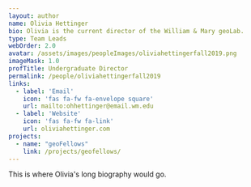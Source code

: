 ```yaml
---
layout: author
name: Olivia Hettinger
bio: Olivia is the current director of the William & Mary geoLab.
type: Team Leads
webOrder: 2.0
avatar: /assets/images/peopleImages/oliviahettingerfall2019.png
imageMask: 1.0
profTitle: Undergraduate Director
permalink: /people/oliviahettingerfall2019
links:
  - label: 'Email'
    icon: 'fas fa-fw fa-envelope square'
    url: mailto:ohhettinger@email.wm.edu
  - label: 'Website'
    icon: 'fas fa-fw fa-link'
    url: oliviahettinger.com
projects:
  - name: "geoFellows"
    link: /projects/geofellows/
---
```

This is where Olivia's long biography would go.